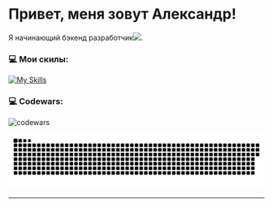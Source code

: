 # Привет, меня зовут Александр!

Я начинающий бэкенд разработчик<img src="https://media.giphy.com/media/WUlplcMpOCEmTGBtBW/giphy.gif" width="30px">. 

### 💻 Мои скилы:
[![My Skills](https://skillicons.dev/icons?i=py,django,html,css,postman,sqlite,postgres,linux,git,github)](https://skillicons.dev)

### 💻 Codewars:

![codewars](https://www.codewars.com/users/jforsety/badges/large)

<p align="center">
 <img width="600" src="assets/github-snake.svg" alt="snake"/>
</p>

---


